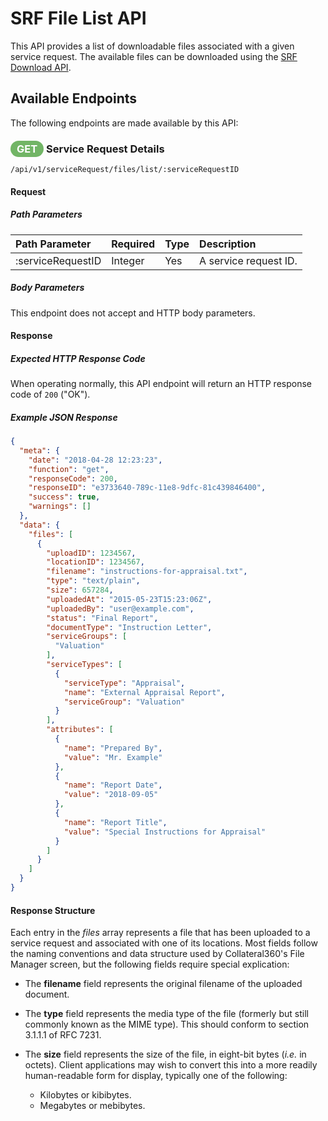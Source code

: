 # SRF File List API

This API provides a list of downloadable files associated
with a given service request. The available files can be
downloaded using the [SRF Download API](srf-file-download-api.md).

## Available Endpoints

The following endpoints are made available by this API: 

### <span style="background-color: #72b566; font-weight: bold; color: #ffffff; padding: 3px 10px; border-radius: 14px;">GET</span> **Service Request Details**

```text
/api/v1/serviceRequest/files/list/:serviceRequestID
```

#### Request

##### Path Parameters

| Path Parameter | Required | Type | Description |
| :--- | :--- | :--- | :--- |
| :serviceRequestID | Integer | Yes | A service request ID. |

##### Body Parameters

This endpoint does not accept and HTTP body parameters.

#### Response

##### Expected HTTP Response Code

When operating normally, this API endpoint will return
an HTTP response code of `200` ("OK").

##### Example JSON Response

```json
{
  "meta": {
    "date": "2018-04-28 12:23:23",
    "function": "get",
    "responseCode": 200,
    "responseID": "e3733640-789c-11e8-9dfc-81c439846400",
    "success": true,
    "warnings": []
  },
  "data": {
    "files": [
      {
        "uploadID": 1234567,
        "locationID": 1234567,
        "filename": "instructions-for-appraisal.txt",
        "type": "text/plain",
        "size": 657284,
        "uploadedAt": "2015-05-23T15:23:06Z",
        "uploadedBy": "user@example.com",
        "status": "Final Report",
        "documentType": "Instruction Letter",
        "serviceGroups": [
          "Valuation"
        ],
        "serviceTypes": [
          {
            "serviceType": "Appraisal",
            "name": "External Appraisal Report",
            "serviceGroup": "Valuation"
          }
        ],
        "attributes": [
          {
            "name": "Prepared By",
            "value": "Mr. Example"
          },
          {
            "name": "Report Date",
            "value": "2018-09-05"
          },
          {
            "name": "Report Title",
            "value": "Special Instructions for Appraisal"
          }
        ]
      }
    ]
  }
}
```

#### Response Structure

Each entry in the _files_ array represents a file that has been
uploaded to a service request and associated with one of its
locations. Most fields follow the naming conventions and data
structure used by Collateral360's File Manager screen, but the
following fields require special explication:

  * The **filename** field represents the original filename of
    the uploaded document.

  * The **type** field represents the media type of the file
    (formerly but still commonly known as the MIME type). This
    should conform to section 3.1.1.1 of RFC 7231.
    
  * The **size** field represents the size of the file, in eight-bit
    bytes (_i.e._ in octets). Client applications may wish to convert
    this into a more readily human-readable form for display, typically
    one of the following:
    
      * Kilobytes or kibibytes.
      * Megabytes or mebibytes.
    